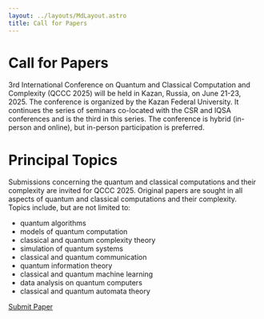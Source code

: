 ```yaml
---
layout: ../layouts/MdLayout.astro
title: Call for Papers
---
```


# Call for Papers

3rd International Conference on Quantum and Classical Computation and Complexity (QCCC 2025) will be held in Kazan, Russia, on June 21-23, 2025.
The conference is organized by the Kazan Federal University.
It continues the series of seminars co-located with the CSR and IQSA conferences and is the third in this series. The conference is hybrid (in-person and online), but in-person participation is preferred. 

# Principal Topics

Submissions concerning the quantum and classical computations and their complexity are invited for QCCC 2025. Original papers are sought in all aspects of quantum and classical computations and their complexity. Topics include, but are not limited to:

- quantum algorithms
- models of quantum computation
- classical and quantum complexity theory
- simulation of quantum systems
- classical and quantum communication
- quantum information theory
- classical and quantum machine learning
- data analysis on quantum computers
- classical and quantum automata theory


<a href="/submission" class="btn btn-primary">Submit Paper</a>
